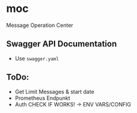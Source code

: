 # moc

Message Operation Center

## Swagger API Documentation

- Use `swagger.yaml`

## ToDo:

- Get Limit Messages & start date
- Prometheus Endpunkt
- Auth CHECK IF WORKS! -> ENV VARS/CONFIG
